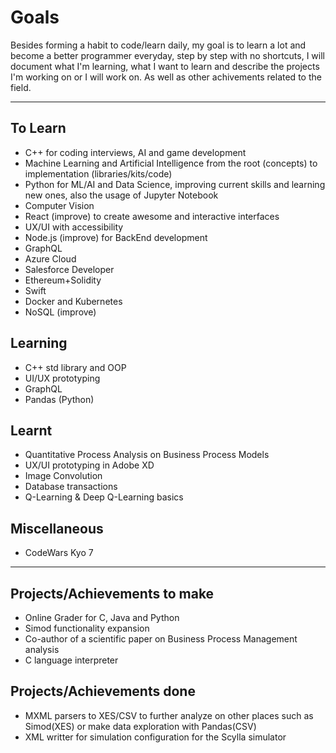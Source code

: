 # Goals

Besides forming a habit to code/learn daily, my goal is to learn a lot and become a better programmer everyday, step by step with no shortcuts, I will document what I'm learning, what I want to learn and describe the projects I'm working on or I will work on. As well as other achivements related to the field.

---

## To Learn

- C++ for coding interviews, AI and game development
- Machine Learning and Artificial Intelligence from the root (concepts) to implementation (libraries/kits/code)
- Python for ML/AI and Data Science, improving current skills and learning new ones, also the usage of Jupyter Notebook
- Computer Vision
- React (improve) to create awesome and interactive interfaces
- UX/UI with accessibility
- Node.js (improve) for BackEnd development
- GraphQL
- Azure Cloud
- Salesforce Developer
- Ethereum+Solidity
- Swift
- Docker and Kubernetes
- NoSQL (improve)

## Learning

- C++ std library and OOP
- UI/UX prototyping
- GraphQL
- Pandas (Python)

## Learnt

- Quantitative Process Analysis on Business Process Models
- UX/UI prototyping in Adobe XD
- Image Convolution
- Database transactions
- Q-Learning & Deep Q-Learning basics

## Miscellaneous

- CodeWars Kyo 7

---

## Projects/Achievements to make

- Online Grader for C, Java and Python
- Simod functionality expansion
- Co-author of a scientific paper on Business Process Management analysis
- C language interpreter

## Projects/Achievements done

- MXML parsers to XES/CSV to further analyze on other places such as Simod(XES) or make data exploration with Pandas(CSV)
- XML writter for simulation configuration for the Scylla simulator
